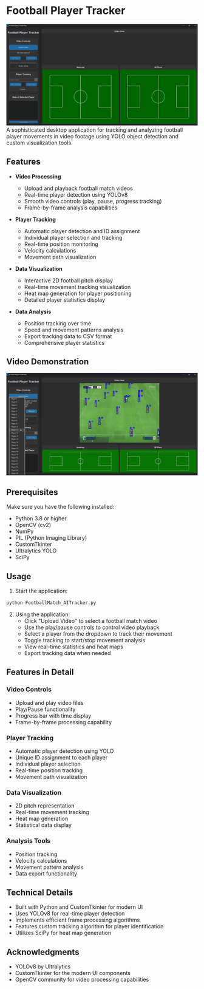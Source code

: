 # Football Player Tracker

![GUI](Images/1.png)
A sophisticated desktop application for tracking and analyzing football player movements in video footage using YOLO object detection and custom visualization tools.

## Features

- **Video Processing**
  - Upload and playback football match videos
  - Real-time player detection using YOLOv8
  - Smooth video controls (play, pause, progress tracking)
  - Frame-by-frame analysis capabilities

- **Player Tracking**
  - Automatic player detection and ID assignment
  - Individual player selection and tracking
  - Real-time position monitoring
  - Velocity calculations
  - Movement path visualization

- **Data Visualization**
  - Interactive 2D football pitch display
  - Real-time movement tracking visualization
  - Heat map generation for player positioning
  - Detailed player statistics display

- **Data Analysis**
  - Position tracking over time
  - Speed and movement patterns analysis
  - Export tracking data to CSV format
  - Comprehensive player statistics
 
## Video Demonstration

[![Football Match Tracker](Images/2.png)](https://drive.google.com/drive/folders/17RhfldQtcWTBMr-Rvgc2aLALgZY_H_Im?usp=drive_link)


## Prerequisites

Make sure you have the following installed:

- Python 3.8 or higher
- OpenCV (cv2)
- NumPy
- PIL (Python Imaging Library)
- CustomTkinter
- Ultralytics YOLO
- SciPy


## Usage

1. Start the application:
```bash
python FootballMatch_AITracker.py
```

2. Using the application:
   - Click "Upload Video" to select a football match video
   - Use the play/pause controls to control video playback
   - Select a player from the dropdown to track their movement
   - Toggle tracking to start/stop movement analysis
   - View real-time statistics and heat maps
   - Export tracking data when needed

## Features in Detail

### Video Controls
- Upload and play video files
- Play/Pause functionality
- Progress bar with time display
- Frame-by-frame processing capability

### Player Tracking
- Automatic player detection using YOLO
- Unique ID assignment to each player
- Individual player selection
- Real-time position tracking
- Movement path visualization

### Data Visualization
- 2D pitch representation
- Real-time movement tracking
- Heat map generation
- Statistical data display

### Analysis Tools
- Position tracking
- Velocity calculations
- Movement pattern analysis
- Data export functionality

## Technical Details

- Built with Python and CustomTkinter for modern UI
- Uses YOLOv8 for real-time player detection
- Implements efficient frame processing algorithms
- Features custom tracking algorithm for player identification
- Utilizes SciPy for heat map generation

## Acknowledgments

- YOLOv8 by Ultralytics
- CustomTkinter for the modern UI components
- OpenCV community for video processing capabilities
